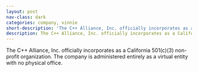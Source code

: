 ```yaml
---
layout: post
nav-class: dark
categories: company, vinnie
short-description: 'The C++ Alliance, Inc. officially incorporates as a California 501(c)(3) non-profit organization. The company is administered entirely as a virtual entity with no physical office.'
description: The C++ Alliance, Inc. officially incorporates as a California 501(c)(3) non-profit organization. The company is administered entirely as a virtual entity with no physical office.
---
```

The C++ Alliance, Inc. officially incorporates as a California
501(c)(3) non-profit organization. The company is administered
entirely as a virtual entity with no physical office.
